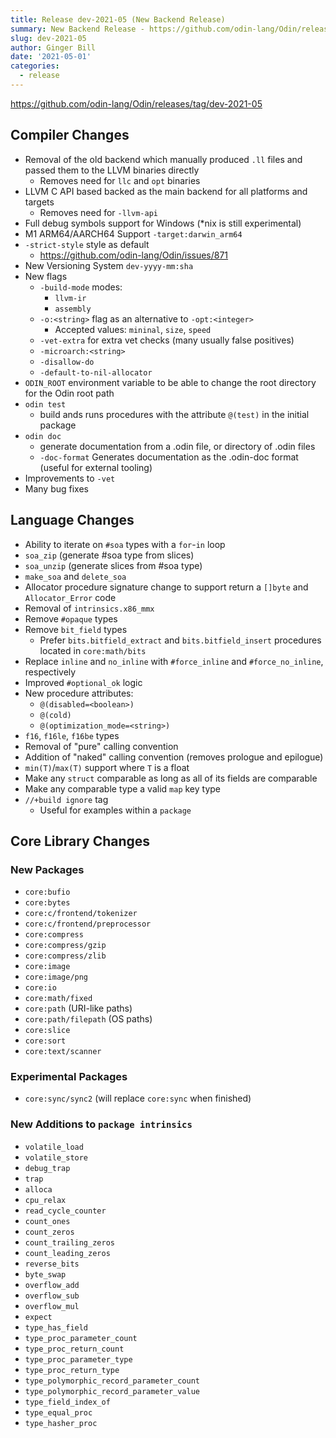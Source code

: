 ```yaml
---
title: Release dev-2021-05 (New Backend Release)
summary: New Backend Release - https://github.com/odin-lang/Odin/releases/tag/dev-2021-05
slug: dev-2021-05
author: Ginger Bill
date: '2021-05-01'
categories:
  - release
---
```


https://github.com/odin-lang/Odin/releases/tag/dev-2021-05

## Compiler Changes

* Removal of the old backend which manually produced `.ll` files and passed them to the LLVM binaries directly
  * Removes need for `llc` and `opt` binaries
* LLVM C API based backed as the main backend for all platforms and targets
  * Removes need for `-llvm-api`
* Full debug symbols support for Windows (\*nix is still experimental)
* M1 ARM64/AARCH64 Support `-target:darwin_arm64`
* `-strict-style` style as default
  * https://github.com/odin-lang/Odin/issues/871
* New Versioning System `dev-yyyy-mm:sha`
* New flags
  * `-build-mode` modes:
    * `llvm-ir`
    * `assembly`
  * `-o:<string>` flag as an alternative to `-opt:<integer>`
    * Accepted values: `mininal`, `size`, `speed`
  * `-vet-extra` for extra vet checks (many usually false positives)
  * `-microarch:<string>`
  * `-disallow-do`
  * `-default-to-nil-allocator`
* `ODIN_ROOT` environment variable to be able to change the root directory for the Odin root path
* `odin test`
  * build ands runs procedures with the attribute `@(test)` in the initial package
* `odin doc`
  * generate documentation from a .odin file, or directory of .odin files
  * `-doc-format` Generates documentation as the .odin-doc format (useful for external tooling)
* Improvements to `-vet`
* Many bug fixes


## Language Changes

* Ability to iterate on `#soa` types with a `for`-`in` loop
* `soa_zip` (generate #soa type from slices)
* `soa_unzip` (generate slices from #soa type)
* `make_soa` and `delete_soa`
* Allocator procedure signature change to support return a `[]byte` and `Allocator_Error` code
* Removal of `intrinsics.x86_mmx`
* Remove `#opaque` types
* Remove `bit_field` types
  * Prefer `bits.bitfield_extract` and `bits.bitfield_insert` procedures located in `core:math/bits`
* Replace `inline` and `no_inline` with `#force_inline` and `#force_no_inline`, respectively
* Improved `#optional_ok` logic
* New procedure attributes:
  * `@(disabled=<boolean>)`
  * `@(cold)`
  * `@(optimization_mode=<string>)`
* `f16`, `f16le`, `f16be` types
* Removal of "pure" calling convention
* Addition of "naked" calling convention (removes prologue and epilogue)
* `min(T)`/`max(T)` support where `T` is a float
* Make any `struct` comparable as long as all of its fields are comparable
* Make any comparable type a valid `map` key type
* `//+build ignore` tag
  * Useful for examples within a `package`


## Core Library Changes

### New Packages

* `core:bufio`
* `core:bytes`
* `core:c/frontend/tokenizer`
* `core:c/frontend/preprocessor`
* `core:compress`
* `core:compress/gzip`
* `core:compress/zlib`
* `core:image`
* `core:image/png`
* `core:io`
* `core:math/fixed`
* `core:path` (URI-like paths)
* `core:path/filepath` (OS paths)
* `core:slice`
* `core:sort`
* `core:text/scanner`

### Experimental Packages

* `core:sync/sync2` (will replace `core:sync` when finished)

### New Additions to `package intrinsics`

* `volatile_load`
* `volatile_store`
* `debug_trap`
* `trap`
* `alloca`
* `cpu_relax`
* `read_cycle_counter`
* `count_ones`
* `count_zeros`
* `count_trailing_zeros`
* `count_leading_zeros`
* `reverse_bits`
* `byte_swap`
* `overflow_add`
* `overflow_sub`
* `overflow_mul`
* `expect`
* `type_has_field`
* `type_proc_parameter_count`
* `type_proc_return_count`
* `type_proc_parameter_type`
* `type_proc_return_type`
* `type_polymorphic_record_parameter_count`
* `type_polymorphic_record_parameter_value`
* `type_field_index_of`
* `type_equal_proc`
* `type_hasher_proc`